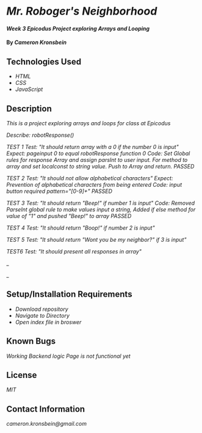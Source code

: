 # _Mr. Roboger's Neighborhood_

#### _Week 3 Epicodus Project exploring Arrays and Looping_

#### By _**Cameron Kronsbein**_

## Technologies Used

* _HTML_
* _CSS_
* _JavaScript_


## Description

_This is a project exploring arrays and loops for class at Epicodus_

_Describe: robotResponse()_

_TEST 1_
_Test: "It should return array with a 0 if the number 0 is input"_
_Expect: pageinput 0 to equal robotResponse function 0_
_Code: Set Global rules for response Array and assign_ _parsInt to user input. For method to array and set_ _localconst to string value. Push to Array and return._
_PASSED_

_TEST 2_
_Test: "It should not allow alphabetical characters"_
_Expect: Prevention of alphabetical characters from being entered_
_Code: input button required pattern="[0-9]+"_
_PASSED_

_TEST 3_
_Test: "It should return "Beep!" if number 1 is input"_
_Code: Removed ParseInt global rule to make values input a string, Added if else method for value of "1" and pushed "Beep!" to array_
_PASSED_

_TEST 4_
_Test: "It should return "Boop!" if number 2 is input"_

_TEST 5_
_Test: "It should return "Wont you be my neighbor?" if 3 is input"_

_TEST6_
_Test: "It should present all responses in array"_



_

_

## Setup/Installation Requirements

* _Download repository_
* _Navigate to Directory_
* _Open index file in broswer_


## Known Bugs
_Working Backend logic_
_Page is not functional yet_

## License

_MIT_

## Contact Information

_cameron.kronsbein@gmail.com_
